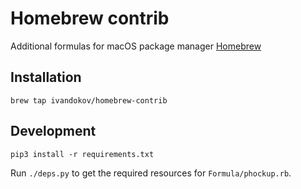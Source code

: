 # Homebrew contrib

Additional formulas for macOS package manager [Homebrew](https://brew.sh)

## Installation

```
brew tap ivandokov/homebrew-contrib
```

## Development

```shell
pip3 install -r requirements.txt
```

Run `./deps.py` to get the required resources for `Formula/phockup.rb`.